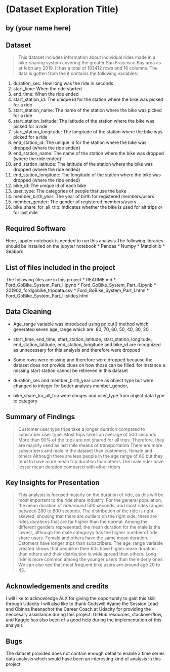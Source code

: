 # (Dataset Exploration Title)
## by (your name here)


## Dataset

>This dataset includes information about individual rides made in a bike-sharing system covering the greater San Francisco Bay area as at february 2019. It has a total of 183412 rows and 16 columns. The data is gotten from the 
it contains the following variables:

1.  duration_sec: How long was the ride in seconds 
2.  start_time: When the ride started
3.  end_time: When the ride ended
4.  start_station_id: The unique id for the station where the bike was picked for a ride
5.  start_station_name: The name of the station where the bike was picked for a ride
6.  start_station_latitude: The latitude of the station where the bike was picked for a ride
7.  start_station_longitude: The longitude of the station where the bike was picked for a ride
8.  end_station_id: The unique id for the station where the bike was dropped (where the ride ended)
9.  end_station_name: The name of the station where the bike was dropped (where the ride ended)
10. end_station_latitude: The latitude of the station where the bike was dropped (where the ride ended)
11. end_station_longitude: The longitude of the station where the bike was dropped (where the ride ended)
12. bike_id: The unique id of each bike
13. user_type: The categories of people that use the buke
14. member_birth_year: The year of birth for registered members/users
15. member_gender: The gender of registered members/users
16. bike_share_for_all_trip: Indicates whether the bike is used for alt trips or for last mile

## Required Software
Here, jupyter notebook is needed to run this analysis
The following libraries should be installed on the jupyter notebook
    * Pandas 
    * Numpy
    * Matplotlib
    * Seaborn

## List of files included in the project
The following files are in this project
    * README.md
    * Ford_GoBike_System_Part_I.ipynb
    * Ford_GoBike_System_Part_II.ipynb
    * 201902_fordgobike_tripdata.csv
    * Ford_GoBike_System_Part_I.html
    * Ford_GoBike_System_Part_II.slides.html


## Data Cleaning 
* Age_range variable was introduced using pd.cut() method which generated seven age_range which are: 80, 70, 60, 50, 40, 30, 20

* start_time, end_time, start_station_latitude, start_station_longitude, end_station_latitude, end_station_longitude and bike_id are recognized as unnecessary for this analysis and therefore were dropped 

* Some rows were missing and therefore were dropped because the dataset does not provide clues on how those can be filled. for instance a missing start station cannot be retrieved in this dataset
* duration_sec and member_birth_year came as object type but were changed to integer for better analysis
member_gender, 
* bike_share_for_all_trip were chnges and user_type from object data type to category

## Summary of Findings

> Customer user type trips take a longer duration compared to subscriber user type.
> Most trips takes an average of 500 seconds
> More than 90% of the trips are not shared for all trips. Therefore, they are majorly used as last mile means of transportation
> There are more subscribers and male in the dataset than customers, female and others
> Although there are less people in the age range of 60 but they tend to have more mean trip duration than others
> The male rider have lesser mean duration compared with other riders


## Key Insights for Presentation

> This analysis is focused majorly on the duration of ride, as this will be most important to the ride share industry.
>For the general population, the mean duration of ridearound 500 seconds, and most rides ranges between 280 to 800 seconds. The distribution of the ride is right skewed, showing that there are outliers on the right side; there are rides durations that are far higher than the normal.
> Among the different genders represented, the mean duration for the male is the lowest, although the male categoryy has the higher number of ride share users. Female and others have the same mean duration.
> Cstomers have longer trips than subscribers.
> The age_range variable vreated shows that people in their 60s have higher mean duration than others and their distribution is wide spread than others.
> Long ride is more common among the younger users than the elderly ones. We can also see that most frequent bike users are around age 20 to 45.


## Acknowledgements and credits
I will like to acknowledge ALX for giving the opportunity to gain this skill through Udacity
I will also like to thank Godswill Ayame the Session Lead and Obinna Iheanachor the Career Coach at Udacity for providing the neccesary assistance during this project.
GitHub resources, stackoverflow, and Kaggle has also been of a good help during the implementation of this analysis

## Bugs
The dataset provided does not contain enough detail to enable a time series data analysis which would have been an interesting kind of analysis in this project